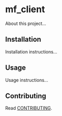 # mf_client

About this project...

## Installation

Installation instructions...

## Usage

Usage instructions...

## Contributing

Read [CONTRIBUTING](CONTRIBUTING.md).

